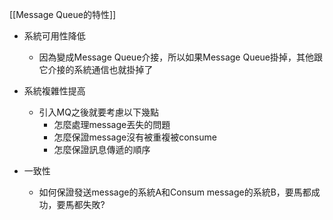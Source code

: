 [[Message Queue的特性]]
- 系統可用性降低
	- 因為變成Message Queue介接，所以如果Message Queue掛掉，其他跟它介接的系統通信也就掛掉了

- 系統複雜性提高
	- 引入MQ之後就要考慮以下幾點
		- 怎麼處理message丟失的問題
		- 怎麼保證message沒有被重複被consume
		- 怎麼保證訊息傳遞的順序

- 一致性
	- 如何保證發送message的系統A和Consum message的系統B，要馬都成功，要馬都失敗?